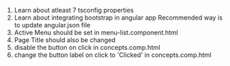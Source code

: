 1. Learn about atleast 7 tsconfig properties 
2. Learn about integrating bootstrap in angular app
      Recommended way is to update angular.json file 
3. Active Menu should be set in menu-list.component.html
4. Page Title should also be changed 
5. disable the button on click in concepts.comp.html 
6. change the button label on click to 'Clicked' in concepts.comp.html 

